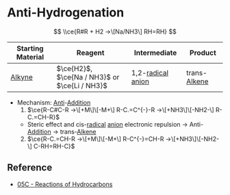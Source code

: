 # Anti-Hydrogenation

$$
\\ce{R#R + H2 ->\[Na/NH3\] RH=RH}
$$

|Starting Material|Reagent|Intermediate|Product|
|-----------------|-------|------------|-------|
|[Alkyne](../../Functional%20Group/Alkynyl%20Group.md)|$\ce{H2}$,<br>$\ce{Na / NH3}$ or $\ce{Li / NH3}$|1,2-[radical](../Reaction%20Component/Carbon%20Radical.md) [anion](../Reaction%20Component/Carbanion.md)|trans-[Alkene](../../Functional%20Group/Alkenyl%20Group.md)|

* Mechanism: [Anti](../Classification%20of%20Organic%20Reaction/Addition%20Reaction.md#anti)-[Addition](../Classification%20of%20Organic%20Reaction/Addition%20Reaction.md)  
  1. $\ce{R-C#C-R ->\[+M\]\[-M+\] R-C.=C^{-}-R ->\[+NH3\]\[-NH2-\] R-C.=CH-R}$  
  - Steric effect and cis-[radical](../Reaction%20Component/Carbon%20Radical.md) [anion](../Reaction%20Component/Carbanion.md) electronic repulsion → Anti-[Addition](../Classification%20of%20Organic%20Reaction/Addition%20Reaction.md) → trans-[Alkene](../../Functional%20Group/Alkenyl%20Group.md)  
  2. $\ce{R-C.=CH-R ->\[+M\]\[-M+\] R-C^{-}=CH-R ->\[+NH3\]\[-NH2-\] C-RH=RH-C}$

## Reference

* [05C - Reactions of Hydrocarbons](../../../../../00%20-%20Summary/SCCH134%20-%20Organic%20Chemistry%20for%20Medical%20Science/05C%20-%20Reactions%20of%20Hydrocarbons.md)
